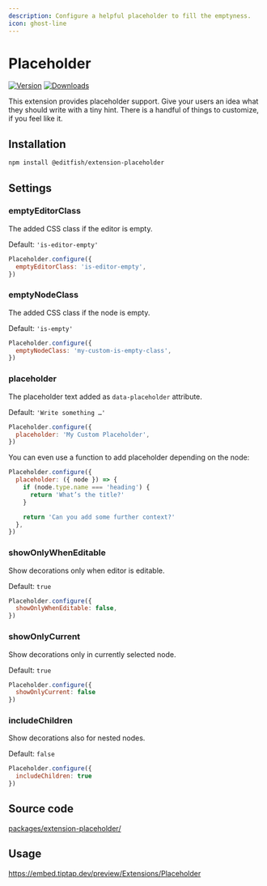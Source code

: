 ```yaml
---
description: Configure a helpful placeholder to fill the emptyness.
icon: ghost-line
---
```


# Placeholder
[![Version](https://img.shields.io/npm/v/@editfish/extension-placeholder.svg?label=version)](https://www.npmjs.com/package/@editfish/extension-placeholder)
[![Downloads](https://img.shields.io/npm/dm/@editfish/extension-placeholder.svg)](https://npmcharts.com/compare/@editfish/extension-placeholder?minimal=true)

This extension provides placeholder support. Give your users an idea what they should write with a tiny hint. There is a handful of things to customize, if you feel like it.

## Installation
```bash
npm install @editfish/extension-placeholder
```

## Settings

### emptyEditorClass
The added CSS class if the editor is empty.

Default: `'is-editor-empty'`

```js
Placeholder.configure({
  emptyEditorClass: 'is-editor-empty',
})
```

### emptyNodeClass
The added CSS class if the node is empty.

Default: `'is-empty'`

```js
Placeholder.configure({
  emptyNodeClass: 'my-custom-is-empty-class',
})
```

### placeholder
The placeholder text added as `data-placeholder` attribute.

Default: `'Write something …'`

```js
Placeholder.configure({
  placeholder: 'My Custom Placeholder',
})
```

You can even use a function to add placeholder depending on the node:

```js
Placeholder.configure({
  placeholder: ({ node }) => {
    if (node.type.name === 'heading') {
      return 'What’s the title?'
    }

    return 'Can you add some further context?'
  },
})
```

### showOnlyWhenEditable
Show decorations only when editor is editable.

Default: `true`

```js
Placeholder.configure({
  showOnlyWhenEditable: false,
})
```

### showOnlyCurrent
Show decorations only in currently selected node.

Default: `true`

```js
Placeholder.configure({
  showOnlyCurrent: false
})
```

### includeChildren
Show decorations also for nested nodes.

Default: `false`

```js
Placeholder.configure({
  includeChildren: true
})
```


## Source code
[packages/extension-placeholder/](https://github.com/ueberdosis/tiptap/blob/main/packages/extension-placeholder/)

## Usage
https://embed.tiptap.dev/preview/Extensions/Placeholder
